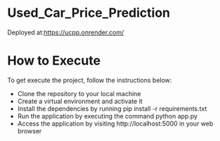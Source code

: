# Used_Car_Price_Prediction

Deployed at:https://ucpp.onrender.com/

# How to Execute

To get execute the project, follow the instructions below:

- Clone the repository to your local machine
- Create a virtual environment and activate it
- Install the dependencies by running pip install -r requirements.txt
- Run the application by executing the command python app.py
- Access the application by visiting http://localhost:5000 in your web browser
